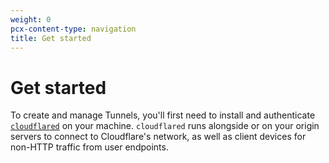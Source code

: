 ```yaml
---
weight: 0
pcx-content-type: navigation
title: Get started
---
```


# Get started

To create and manage Tunnels, you'll first need to install and authenticate [`cloudflared`](/glossary#cloudflared) on your machine. `cloudflared` runs alongside or on your origin servers to connect to Cloudflare's network, as well as client devices for non-HTTP traffic from user endpoints.

<DirectoryListing path="/connections/connect-apps/install-and-setup" />